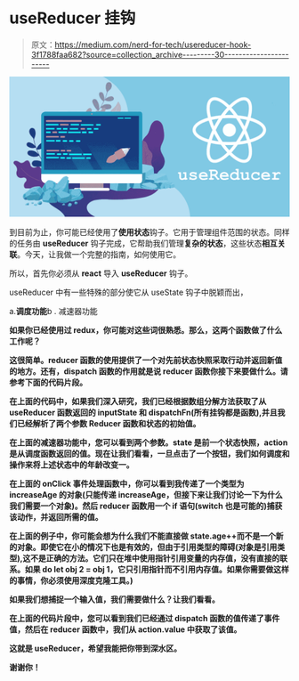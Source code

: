 # useReducer 挂钩

> 原文：<https://medium.com/nerd-for-tech/usereducer-hook-3f1788faa682?source=collection_archive---------30----------------------->

![](img/811af75bd91c1bec2e5d2d481d7decdb.png)

到目前为止，你可能已经使用了**使用状态**钩子。它用于管理组件范围的状态。同样的任务由 **useReducer** 钩子完成，它帮助我们管理**复杂的状态**，这些状态**相互关联**。今天，让我做一个完整的指南，如何使用它。

所以，首先你必须从 **react** 导入 **useReducer** 钩子。

useReducer 中有一些特殊的部分使它从 useState 钩子中脱颖而出，

a.**调度功能**b .
减速器功能

**如果你已经使用过 redux，你可能对这些词很熟悉。那么，这两个函数做了什么工作呢？**

**这很简单。reducer 函数的使用提供了一个对先前状态快照采取行动并返回新值的地方。还有，dispatch 函数的作用就是说 reducer 函数你接下来要做什么。请参考下面的代码片段。**

**在上面的代码中，如果我们深入研究，我们已经根据数组分解方法获取了从 useReducer 函数返回的 inputState 和 dispatchFn(所有挂钩都是函数),并且我们已经解析了两个参数 Reducer 函数和状态的初始值。**

**在上面的减速器功能中，您可以看到两个参数。state 是前一个状态快照，action 是从调度函数返回的值。现在让我们看看，一旦点击了一个按钮，我们如何调度和操作来将上述状态中的年龄改变一。**

**在上面的 onClick 事件处理函数中，你可以看到我传递了一个类型为 increaseAge 的对象(只能传递 increaseAge，但接下来让我们讨论一下为什么我们需要一个对象)。然后 reducer 函数用一个 if 语句(switch 也是可能的)捕获该动作，并返回所需的值。**

**在上面的例子中，你可能会想为什么我们不能直接做 state.age++而不是一个新的对象。即使它在小的情况下也是有效的，但由于引用类型的障碍(对象是引用类型),这不是正确的方法。它们只在堆中使用指针引用变量的内存值，没有直接的联系。如果 do let obj 2 = obj 1，它只引用指针而不引用内存值。如果你需要做这样的事情，你必须使用深度克隆工具。)**

**如果我们想捕捉一个输入值，我们需要做什么？让我们看看。**

**在上面的代码片段中，您可以看到我们已经通过 dispatch 函数的值传递了事件值，然后在 reducer 函数中，我们从 action.value 中获取了该值。**

**这就是 useReducer，希望我能把你带到深水区。**

**谢谢你！**
